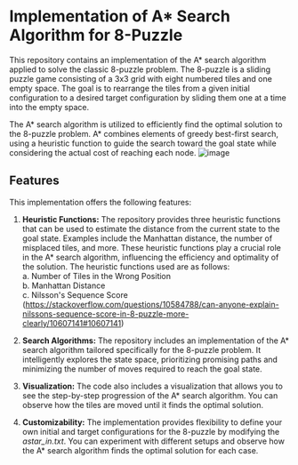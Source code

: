 # Implementation of A* Search Algorithm for 8-Puzzle
This repository contains an implementation of the A* search algorithm applied to solve the classic 8-puzzle problem. The 8-puzzle is a sliding puzzle game consisting of a 3x3 grid with eight numbered tiles and one empty space. The goal is to rearrange the tiles from a given initial configuration to a desired target configuration by sliding them one at a time into the empty space.

The A* search algorithm is utilized to efficiently find the optimal solution to the 8-puzzle problem. A* combines elements of greedy best-first search, using a heuristic function to guide the search toward the goal state while considering the actual cost of reaching each node.
![image](https://github.com/BrenJay23/Artificial-Intelligence-Foundational-Algorithms/assets/110827709/b340aafd-b52d-4b93-8630-97d40605f048)
## Features
This implementation offers the following features:

1. **Heuristic Functions:** The repository provides three heuristic functions that can be used to estimate the distance from the current state to the goal state. Examples include the Manhattan distance, the number of misplaced tiles, and more. These heuristic functions play a crucial role in the A* search algorithm, influencing the efficiency and optimality of the solution. The heuristic functions used are as follows:\
   a. Number of Tiles in the Wrong Position\
   b. Manhattan Distance\
   c. Nilsson's Sequence Score (https://stackoverflow.com/questions/10584788/can-anyone-explain-nilssons-sequence-score-in-8-puzzle-more-clearly/10607141#10607141)

3. **Search Algorithms:** The repository includes an implementation of the A* search algorithm tailored specifically for the 8-puzzle problem. It intelligently explores the state space, prioritizing promising paths and minimizing the number of moves required to reach the goal state.

4. **Visualization:** The code also includes a visualization that allows you to see the step-by-step progression of the A* search algorithm. You can observe how the tiles are moved until it finds the optimal solution.

5. **Customizability:** The implementation provides flexibility to define your own initial and target configurations for the 8-puzzle by modifying the *astar_in.txt*. You can experiment with different setups and observe how the A* search algorithm finds the optimal solution for each case.
